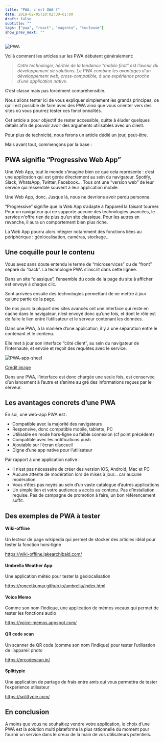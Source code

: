 ```yaml
---
title: "PWA, c’est QWA ?"
date: 2019-02-05T10:02:00+01:00
draft: false
subtitle: ""
tags: ["pwa", "react", "magento", "toulouse"]
show_prev_next: ""
---
```


![PWA](/assets/Responsive-minimal-PWA.png)


Voilà comment les articles sur les PWA débutent généralement:

> *Cette technologie, héritée de la tendance “mobile first” est l’avenir du développement de solutions.*
> *Le PWA combine les avantages d’un développement web, cross-compatible, à une expérience proche d’une application native.*

C’est classe mais pas forcément compréhensible.

Nous allons tenter ici de vous expliquer simplement les grands principes, ce qu’il est possible de faire avec des PWA ainsi que vous orienter vers des sites où vous pourrez tester ces fonctionnalités.

Cet article a pour objectif de rester accessible, quitte à éluder quelques détails afin de pouvoir avoir des arguments utilisables avec un client. 

Pour plus de technicité, nous ferons un article dédié un jour, peut-être.

Mais avant tout, commençons par la base :


## PWA signifie “Progressive Web App”

Une Web App, tout le monde s’imagine bien ce que cela représente : c’est une application qui est gérée directement au sein du navigateur. Spotify, Slack, WhatsApp, Twitter, Facebook… Tous ont une “version web” de leur service qui ressemble souvent à leur application mobile. 

Une Web App, donc. 
Jusque là, nous ne devrions avoir perdu personne.

“Progressive” signifie que la Web App s’adapte à l’appareil la faisant tourner. Pour un navigateur qui ne supporte aucune des technologies avancées, le service n'offre rien de plus qu’un site classique. Pour les autres en revanche, il aura un comportement bien plus riche.

La Web App pourra alors intégrer notamment des fonctions liées au périphérique : géolocalisation, caméras, stockage...


## Une coquille pour le contenu

Vous avez sans doute entendu le terme de “microservices” ou de “front” séparé du “back”.
La technologie PWA s’inscrit dans cette lignée.

Dans un site “classique”, l’ensemble du code de la page du site à afficher est envoyé à chaque clic. 

Sont arrivées ensuite des technologies permettant de ne mettre à jour qu’une partie de la page. 

De nos jours la plupart des sites avancés ont une interface qui reste en cache dans le navigateur, n’est envoyé donc qu’une fois, et dont le rôle est de faire le lien entre l’utilisateur et le serveur contenant les données. 

Dans une PWA, à la manière d’une application, il y a une séparation entre le contenant et le contenu.

Elle met à jour son interface “côté client”, au sein du navigateur de l’internaute, et envoie et reçoit des requêtes avec le service.

![PWA-app-sheel](/assets/PWAappshell.png)

[Crédit image](https://developers.google.com/web/fundamentals/architecture/app-shell)

Dans une PWA, l’interface est donc chargée une seule fois, est conservée d’un lancement à l’autre et s’anime au gré des informations reçues par le serveur.


## Les avantages concrets d’une PWA

En soi, une web-app PWA est : 

* Compatible avec la majorité des navigateurs
* Responsive, donc compatible mobile, tablette, PC
* Utilisable en mode hors-ligne ou faible connexion (cf point précédent)
* Compatible avec les notifications push
* Ajoutable sur l’écran d’accueil
* Digne d’une app native pour l’utilisateur


Par rapport à une application native :

* Il n’est pas nécessaire de créer des version iOS, Android, Mac et PC
* Aucune attente de modération lors de mises à jour… car aucune modération.
* Vous n’êtes pas noyés au sein d’un vaste catalogue d’autres applications
* Un simple lien et votre audience a accès au contenu. Pas d’installation requise. Pas de campagne de promotion à faire, un bon référencement suffit.

## Des exemples de PWA à tester



#### Wiki-offline
Un lecteur de page wikipedia qui permet de stocker des articles idéal pour tester la fonction hors-ligne

https://wiki-offline.jakearchibald.com/

#### Umbrella Weather App
Une application météo pour tester la géolocalisation

https://roneetkumar.github.io/umbrella/index.html


#### Voice Memo
Comme son nom l’indique, une application de mémos vocaux qui permet de tester les fonctions audio

https://voice-memos.appspot.com/

#### QR code scan
Un scanner de QR code (comme son nom l’indique) pour tester l’utilisation de l’appareil photo

https://qrcodescan.in/

#### Splittypie
Une application de partage de frais entre amis qui vous permettra de tester l’expérience utlisateur

https://splittypie.com/

## En conclusion
A moins que vous ne souhaitiez vendre votre application, le choix d’une PWA est la solution multi plateforme la plus rationnelle du moment pour fournir un service dans le creux de la main de vos utilisateurs potentiels.

